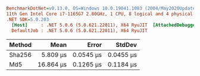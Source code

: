 ``` ini

BenchmarkDotNet=v0.13.0, OS=Windows 10.0.19041.1083 (2004/May2020Update/20H1)
11th Gen Intel Core i7-1165G7 2.80GHz, 1 CPU, 8 logical and 4 physical cores
.NET SDK=5.0.203
  [Host]     : .NET 5.0.6 (5.0.621.22011), X64 RyuJIT  [AttachedDebugger]
  DefaultJob : .NET 5.0.6 (5.0.621.22011), X64 RyuJIT


```
| Method |      Mean |     Error |    StdDev |
|------- |----------:|----------:|----------:|
| Sha256 |  5.809 μs | 0.0545 μs | 0.0455 μs |
|    Md5 | 16.864 μs | 0.1265 μs | 0.1184 μs |
